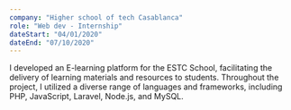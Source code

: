 ```yaml
---
company: "Higher school of tech Casablanca"
role: "Web dev - Internship"
dateStart: "04/01/2020"
dateEnd: "07/10/2020"
---
```


I developed an E-learning platform for the ESTC School, facilitating the delivery of learning materials and resources to students. Throughout the project, I utilized a diverse range of languages and frameworks, including PHP, JavaScript, Laravel, Node.js, and MySQL.
